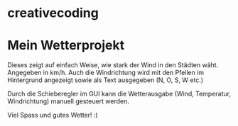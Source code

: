 # creativecoding

# Mein Wetterprojekt

Dieses zeigt auf einfach Weise, wie stark der Wind in den Städten wäht. Angegeben in km/h.
Auch die Windrichtung wird mit den Pfeilen im Hintergrund angezeigt sowie als Text ausgegeben (N, O, S, W etc.)

Durch die Schieberegler im GUI kann die Wetterausgabe (Wind, Temperatur, Windrichtung) manuell gesteuert werden.

Viel Spass und gutes Wetter! :)
